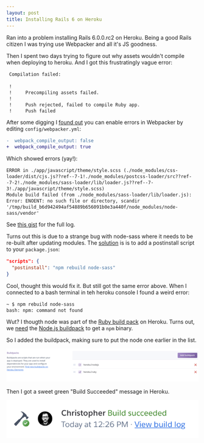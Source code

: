 ```yaml
---
layout: post
title: Installing Rails 6 on Heroku
---
```


Ran into a problem installing Rails 6.0.0.rc2 on Heroku. Being a good Rails citizen I was trying use Webpacker and all it's JS goodness.

Then I spent two days trying to figure out why assets wouldn't compile when deploying to heroku. And I got this frustratingly vague error:

```
 Compilation failed:

 !
 !     Precompiling assets failed.
 !
 !     Push rejected, failed to compile Ruby app.
 !     Push failed
 ```

 After some digging I [found out](https://github.com/rails/webpacker/blob/master/docs/troubleshooting.md#compilation-fails-silently) you can enable errors in Webpacker by editing `config/webpacker.yml`:

```diff
-  webpack_compile_output: false
+  webpack_compile_output: true
```

Which showed errors (yay!):

```
ERROR in ./app/javascript/theme/style.scss (./node_modules/css-loader/dist/cjs.js??ref--7-1!./node_modules/postcss-loader/src??ref--7-2!./node_modules/sass-loader/lib/loader.js??ref--7-3!./app/javascript/theme/style.scss)
Module build failed (from ./node_modules/sass-loader/lib/loader.js):
Error: ENOENT: no such file or directory, scandir '/tmp/build_b6d942494af54889b656091b0e3a440f/node_modules/node-sass/vendor'
```

See [this gist](https://gist.github.com/csexton/7872e358e4d4294d9dffd489ca31b49c) for the full log.


Turns out this is due to a strange bug with node-sass where it needs to be re-built after updating modules. The [solution](https://help.heroku.com/LRB0A1Q8/why-are-my-builds-failing-with-a-node-sass-error) is is to add a postinstall script to your `package.json`:

```json
"scripts": {
  "postinstall": "npm rebuild node-sass"
}
```

Cool, thought this would fix it. But still got the same error above. When I connected to a bash terminal in teh heroku console I found a weird error:

```
~ $ npm rebuild node-sass
bash: npm: command not found
```

Wut? I thougth node was part of the [Ruby build pack](https://github.com/heroku/heroku-buildpack-ruby) on Heroku. Turns out, we [need](https://github.com/rails/webpacker/issues/395#issuecomment-302024296) the [Node.js buildpack](https://github.com/heroku/heroku-buildpack-nodejs) to get a `npm` binary.

So I added the buildpack, making sure to put the node one earlier in the list.

![Node.js build pack on Heroku dashboard](/images/rails6-heroku.png)

Then I got a sweet green "Build Succeeded" message in Heroku.


![Build Succeeded on Heroku dashboard](/images/rails6-heroku-build.png)



